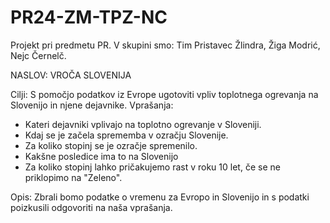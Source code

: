 # PR24-ZM-TPZ-NC
Projekt pri predmetu PR.
V skupini smo: Tim Pristavec Žlindra, Žiga Modrić, Nejc Černelč.

NASLOV: VROČA SLOVENIJA

Cilji: S pomočjo podatkov iz Evrope ugotoviti vpliv toplotnega ogrevanja na Slovenijo in njene dejavnike.
Vprašanja:
   - Kateri dejavniki vplivajo na toplotno ogrevanje v Sloveniji.
   - Kdaj se je začela sprememba v ozračju Slovenije.
   - Za koliko stopinj se je ozračje spremenilo.
   - Kakšne posledice ima to na Slovenijo
   - Za koliko stopinj lahko pričakujemo rast v roku 10 let, če se ne priklopimo na "Zeleno".

Opis:
Zbrali bomo podatke o vremenu za Evropo in Slovenijo in s podatki poizkusili odgovoriti na naša vprašanja.


